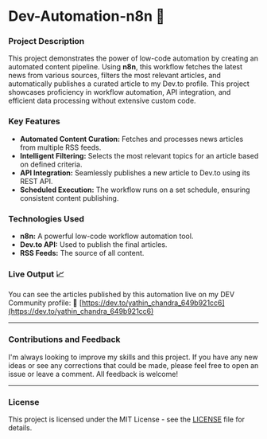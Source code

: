 # Dev-Automation-n8n 🚀

### Project Description
This project demonstrates the power of low-code automation by creating an automated content pipeline. Using **n8n**, this workflow fetches the latest news from various sources, filters the most relevant articles, and automatically publishes a curated article to my Dev.to profile. This project showcases proficiency in workflow automation, API integration, and efficient data processing without extensive custom code.

### Key Features
- **Automated Content Curation:** Fetches and processes news articles from multiple RSS feeds.
- **Intelligent Filtering:** Selects the most relevant topics for an article based on defined criteria.
- **API Integration:** Seamlessly publishes a new article to Dev.to using its REST API.
- **Scheduled Execution:** The workflow runs on a set schedule, ensuring consistent content publishing.

### Technologies Used
- **n8n:** A powerful low-code workflow automation tool.
- **Dev.to API:** Used to publish the final articles.
- **RSS Feeds:** The source of all content.

### Live Output 📈
You can see the articles published by this automation live on my DEV Community profile:
🔗 [https://dev.to/yathin_chandra_649b921cc6](https://dev.to/yathin_chandra_649b921cc6)

***

### Contributions and Feedback
I'm always looking to improve my skills and this project. If you have any new ideas or see any corrections that could be made, please feel free to open an issue or leave a comment. All feedback is welcome!

***

### License
This project is licensed under the MIT License - see the [LICENSE](LICENSE) file for details.
